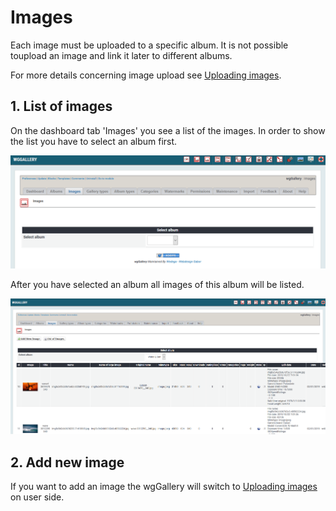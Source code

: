 # Images

Each image must be uploaded to a specific album. It is not possible toupload an image and link it later to different albums.

For more details concerning image upload see [Uploading images](../the-user-side/uploading-images.md).

## 1. List of images

On the dashboard tab 'Images' you see a list of the images. In order to show the list you have to select an album first.

![List of images](../../.gitbook/assets/adminimages1.png)

After you have selected an album all images of this album will be listed.

![List of images per album](../../.gitbook/assets/adminimages2.png)

## 2. Add new image

If you want to add an image the wgGallery will switch to [Uploading images](../the-user-side/uploading-images.md) on user side.

